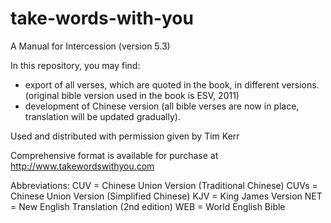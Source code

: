 # take-words-with-you
A Manual for Intercession
(version 5.3)

In this repository, you may find:
* export of all verses, which are quoted in the book, in different versions.  (original bible version used in the book is ESV, 2011)
* development of Chinese version (all bible verses are now in place, translation will be updated gradually).

Used and distributed with permission given by Tim Kerr

Comprehensive format is available for purchase at http://www.takewordswithyou.com

Abbreviations:
CUV = Chinese Union Version (Traditional Chinese)
CUVs = Chinese Union Version (Simplified Chinese)
KJV = King James Version
NET = New English Translation (2nd edition)
WEB = World English Bible

